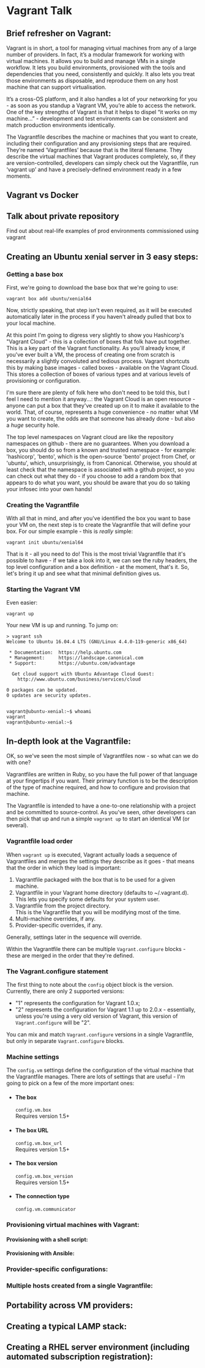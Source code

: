 # Vagrant Talk
## Brief refresher on Vagrant:
Vagrant is in short, a tool for managing virtual machines from any of a large number of providers. In fact, it’s a modular framework for working with virtual machines. It allows you to build and manage VMs in a single workflow. It lets you build environments, provisioned with the tools and dependencies that you need, consistently and quickly. It also lets you treat those environments as disposable, and reproduce them on any host machine that can support virtualisation.

It’s a cross-OS platform, and it also handles a lot of your networking for you - as soon as you standup a Vagrant VM, you’re able to access the network.
One of the key strengths of Vagrant is that it helps to dispel “it works on my machine…” - development and test environments can be consistent and match production environments identically.

The Vagrantfile describes the machine or machines that you want to create, including their configuration and any provisioning steps that are required. They’re named ‘Vagrantfiles’ because that is the literal filename. They describe the virtual machines that Vagrant produces completely, so, if they are version-controlled, developers can simply check out the Vagrantfile, run ‘vagrant up’ and have a precisely-defined environment ready in a few moments.

## Vagrant vs Docker

## Talk about private repository

Find out about real-life examples of prod environments commissioned using vagrant

## Creating an Ubuntu xenial server in 3 easy steps:
### Getting a base box
First, we're going to download the base box that we're going to use:
```
vagrant box add ubuntu/xenial64
```

Now, strictly speaking, that step isn't even required, as it will be executed automatically later in the process if you haven't already pulled that box to your local machine.

At this point I'm going to digress very slightly to show you Hashicorp's "Vagrant Cloud" - this is a collection of boxes that folk have put together. This is a key part of the Vagrant functionality. As you'll already know, if you've ever built a VM, the process of creating one from scratch is necessarily a slightly convoluted and tedious process. Vagrant shortcuts this by making base images - called boxes - available on the Vagrant Cloud. This stores a collection of boxes of various types and at various levels of provisioning or configuration.

I'm sure there are plenty of folk here who don't need to be told this, but I feel I need to mention it anyway...: the Vagrant Cloud is an open resource - anyone can put a box that they've created up on it to make it available to the world. That, of course, represents a huge convenience - no matter what VM you want to create, the odds are that someone has already done - but also a *huge* security hole.

The top level namespaces on Vagrant cloud are like the repository namespaces on github - there are no guarantees. When you download a box, you should do so from a known and trusted namespace - for example: 'hashicorp', 'bento', which is the open-source 'bento' project from Chef, or 'ubuntu', which, unsurprisingly, is from Canonical. Otherwise, you should at least check that the namespace is associated with a github project, so you can check out what they do - if you choose to add a random box that appears to do what you want, you should be aware that you do so taking your infosec into your own hands!

### Creating the Vagrantfile

With all that in mind, and after you've identified the box you want to base your VM on, the next step is to create the Vagrantfile that will define your box. For our simple example - this is *really* simple:
```
vagrant init ubuntu/xenial64
```
That is it - all you need to do! This is the most trivial Vagrantfile that it's possible to have - if we take a look into it, we can see the ruby headers, the top level configuration and a box definition - at the moment, that's it. So, let's bring it up and see what that minimal definition gives us.

### Starting the Vagrant VM

Even easier:
```
vagrant up
```
Your new VM is up and running. To jump on:
```
> vagrant ssh
Welcome to Ubuntu 16.04.4 LTS (GNU/Linux 4.4.0-119-generic x86_64)

 * Documentation:  https://help.ubuntu.com
 * Management:     https://landscape.canonical.com
 * Support:        https://ubuntu.com/advantage

  Get cloud support with Ubuntu Advantage Cloud Guest:
    http://www.ubuntu.com/business/services/cloud

0 packages can be updated.
0 updates are security updates.


vagrant@ubuntu-xenial:~$ whoami
vagrant
vagrant@ubuntu-xenial:~$
```

## In-depth look at the Vagrantfile:

OK, so we've seen the most simple of Vagrantfiles now - so what can we do with one?

Vagrantfiles are written in Ruby, so you have the full power of that language at your fingertips if you want. Their primary function is to be the description of the type of machine required, and how to configure and provision that machine.

The Vagrantfile is intended to have a one-to-one relationship with a project and be committed to source-control. As you've seen, other developers can then pick that up and run a simple `vagrant up` to start an identical VM (or several).

### Vagrantfile load order

When `vagrant up` is executed, Vagrant actually loads a sequence of Vagrantfiles and merges the settings they describe as it goes - that means that the order in which they load is important:

1. Vagrantfile packaged with the box that is to be used for a given machine.
2. Vagrantfile in your Vagrant home directory (defaults to ~/.vagrant.d).<br>
This lets you specify some defaults for your system user.
3. Vagrantfile from the project directory.<br>
This is the Vagrantfile that you will be modifying most of the time.
4. Multi-machine overrides, if any.
5. Provider-specific overrides, if any.

Generally, settings later in the sequence will override.

Within the Vagrantfile there can be multiple `Vagrant.configure` blocks - these are merged in the order that they're defined.

### The Vagrant.configure statement

The first thing to note about the `config` object block is the version. Currently, there are only 2 supported versions:
- "1" represents the configuration for Vagrant 1.0.x;
- "2" represents the configuration for Vagrant 1.1 up to 2.0.x - essentially, unless you're using a very old version of Vagrant, this version of `Vagrant.configure` will be "2".

You can mix and match `Vagrant.configure` versions in a single Vagrantfile, but only in separate `Vagrant.configure` blocks.

### Machine settings

The `config.vm` settings define the configuration of the virtual machine that the Vagrantfile manages. There are lots of settings that are useful - I'm going to pick on a few of the more important ones:

- #### The box

  `config.vm.box` <br>
  Requires version 1.5+

- #### The box URL

  `config.vm.box_url` <br>
  Requires version 1.5+

- #### The box version

  `config.vm.box_version` <br>
  Requires version 1.5+

- #### The connection type

  `config.vm.communicator`

### Provisioning virtual machines with Vagrant:


#### Provisioning with a shell script:

#### Provisioning with Ansible:

### Provider-specific configurations:

### Multiple hosts created from a single Vagrantfile:

## Portability across VM providers:

## Creating a typical LAMP stack:

## Creating a RHEL server environment (including automated subscription registration):
